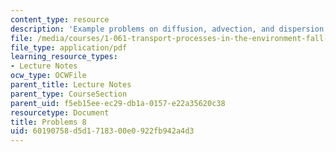 ```yaml
---
content_type: resource
description: 'Example problems on diffusion, advection, and dispersion '
file: /media/courses/1-061-transport-processes-in-the-environment-fall-2008/60190758d5d1718300e0922fb942a4d3_problems8.pdf
file_type: application/pdf
learning_resource_types:
- Lecture Notes
ocw_type: OCWFile
parent_title: Lecture Notes
parent_type: CourseSection
parent_uid: f5eb15ee-ec29-db1a-0157-e22a35620c38
resourcetype: Document
title: Problems 8
uid: 60190758-d5d1-7183-00e0-922fb942a4d3
---
```

